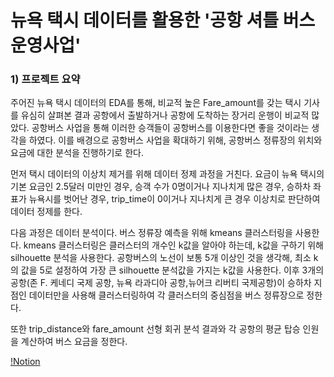 # 뉴욕 택시 데이터를 활용한 '공항 셔틀 버스 운영사업'

### 1) 프로젝트 요약

 주어진 뉴욕 택시 데이터의 EDA를 통해, 비교적 높은 Fare_amount를 갖는 택시 기사를 유심히 살펴본 결과 공항에서 출발하거나 공항에 도착하는 장거리 운행이 비교적 많았다. 공항버스 사업을 통해 이러한 승객들이 공항버스를 이용한다면 좋을 것이라는 생각을 하였다.
이를 배경으로 공항버스 사업을 확대하기 위해, 공항버스 정류장의 위치와 요금에 대한 분석을 진행하기로 한다.

 먼저 택시 데이터의 이상치 제거를 위해 데이터 정제 과정을 거친다. 요금이 뉴욕 택시의 기본 요금인 2.5달러 미만인 경우, 승객 수가 0명이거나 지나치게 많은 경우, 승하차 좌표가 뉴욕시를 벗어난 경우, trip_time이 0이거나 지나치게 큰 경우 이상치로 판단하여 데이터 정제를 한다.

 다음 과정은 데이터 분석이다. 버스 정류장 예측을 위해 kmeans 클러스터링을 사용한다. kmeans 클러스터링은 클러스터의 개수인 k값을 알아야 하는데, k값을 구하기 위해 silhouette 분석을 사용한다. 공항버스의 노선이 보통 5개 이상인 것을 생각해, 최소 k의 값을 5로 설정하여 가장 큰 silhouette 분석값을 가지는 k값을 사용한다.
이후 3개의 공항(존 F. 케네디 국제 공항, 뉴욕 라과디아 공항,뉴어크 리버티 국제공항)이 승하차 지점인 데이터만을 사용해 클러스터링하여 각 클러스터의 중심점을 버스 정류장으로 정한다.

 또한 trip_distance와 fare_amount 선형 회귀 분석 결과와 각 공항의 평균 탑승 인원을 계산하여 버스 요금을 정한다.
 
 
[!Notion](https://quartz-riverbed-7f1.notion.site/badaa0f393414c8a94a29c7be1c33bd1)
